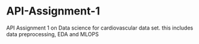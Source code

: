 # API-Assignment-1
API Assignment 1 on Data science for cardiovascular data set. this includes data preprocessing, EDA and MLOPS
